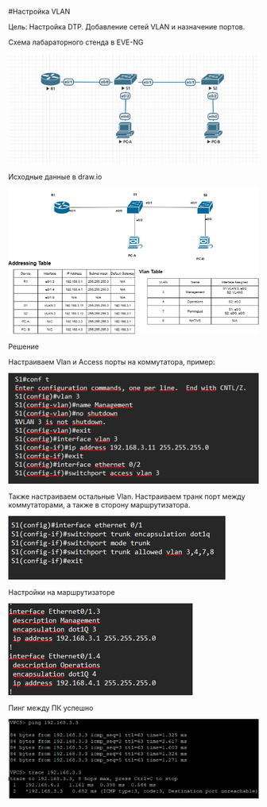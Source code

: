 #Настройка VLAN



Цель:
Настройка DTP.
Добавление сетей VLAN и назначение портов.


Схема лабараторного стенда в EVE-NG

![](lab1_eve.png)

Исходные данные в draw.io


![](lab1.png)

Решение

Настраиваем  Vlan и Access порты на коммутатора, пример:

![](nastr1.png)

Также настраиваем остальные Vlan.
Настраиваем транк порт между коммутаторами, а также в сторону маршрутизатора.

![](nastr2.png)

Настройки на маршрутизаторе

![](nastr3.png)

Пинг между ПК успешно


![](pingPK.png)


